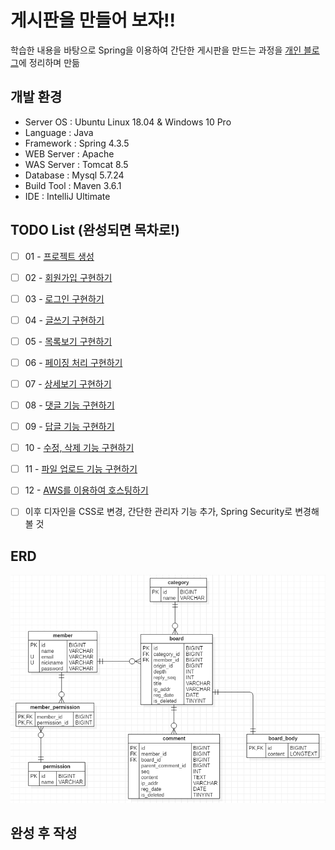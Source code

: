 # 게시판을 만들어 보자!!
학습한 내용을 바탕으로 Spring을 이용하여 간단한 게시판을 만드는 과정을 [개인 블로그](https://crazyforit.tistory.com/category/Project/Spring%20%EA%B2%8C%EC%8B%9C%ED%8C%90%20%EB%A7%8C%EB%93%A4%EA%B8%B0)에 정리하며 만듦



## 개발 환경
- Server OS : Ubuntu Linux 18.04 & Windows 10 Pro
- Language : Java
- Framework : Spring 4.3.5
- WEB Server : Apache
- WAS Server : Tomcat 8.5
- Database : Mysql 5.7.24
- Build Tool : Maven 3.6.1
- IDE : IntelliJ Ultimate



## TODO List (완성되면 목차로!)
- [ ] 01 - [프로젝트 생성]()
- [ ] 02 - [회원가입 구현하기]()
- [ ] 03 - [로그인 구현하기]()
- [ ] 04 - [글쓰기 구현하기]()
- [ ] 05 - [목록보기 구현하기]()
- [ ] 06 - [페이징 처리 구현하기]()
- [ ] 07 - [상세보기 구현하기]()
- [ ] 08 - [댓글 기능 구현하기]()
- [ ] 09 - [답글 기능 구현하기]()
- [ ] 10 - [수정, 삭제 기능 구현하기]()
- [ ] 11 - [파일 업로드 기능 구현하기]()
- [ ] 12 - [AWS를 이용하여 호스팅하기]()
- [ ] 이후 디자인을 CSS로 변경, 간단한 관리자 기능 추가, Spring Security로 변경해 볼 것



## ERD
![toy_board](https://github.com/Kim-JunHyeong/toy-project/blob/develop/toyboard/doc/00_toy_board_ERD.PNG)



## 완성 후 작성

